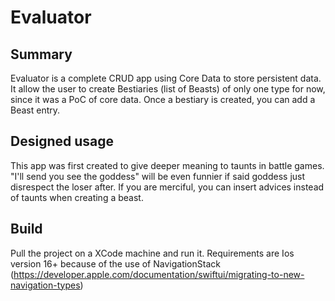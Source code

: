 #  Evaluator

## Summary

Evaluator is a complete CRUD app using Core Data to store persistent data.
It allow the user to create Bestiaries (list of Beasts) of only one type for now, since it was a PoC of core data. Once a bestiary is created, you can add a Beast entry.

## Designed usage

This app was first created to give deeper meaning to taunts in battle games. "I'll send you see the goddess" will be even funnier if said goddess just disrespect the loser after. If you are merciful, you can insert advices instead of taunts when creating a beast.

## Build

Pull the project on a XCode machine and run it.
Requirements are Ios version 16+ because of the use of NavigationStack (https://developer.apple.com/documentation/swiftui/migrating-to-new-navigation-types)
